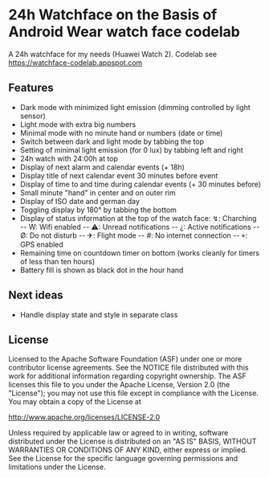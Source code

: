 24h Watchface on the Basis of Android Wear watch face codelab
=============================================================

A 24h watchface for my needs (Huawei Watch 2).  Codelab see https://watchface-codelab.appspot.com

Features
--------
   * Dark mode with minimized light emission (dimming controlled by light sensor)
   * Light mode with extra big numbers
   * Minimal mode with no minute hand or numbers (date or time)
   * Switch between dark and light mode by tabbing the top
   * Setting of minimal light emission (for 0 lux) by tabbing left and right
   * 24h watch with 24:00h at top
   * Display of next alarm and calendar events (+ 18h)
   * Display title of next calendar event 30 minutes before event
   * Display of time to and time during calendar events (+ 30 minutes before)
   * Small minute "hand" in center and on outer rim
   * Display of ISO date and german day
   * Toggling display by 180° by tabbing the bottom
   * Display of status information at the top of the watch face:  ↯: Charching -- W: Wifi enabled
   -- ⚠: Unread notifications -- ¿: Active notifications -- Ø: Do not disturb -- ✈: Flight mode
   -- #: No internet connection -- ⌖: GPS enabled
   * Remaining time on countdown timer on bottom (works cleanly for timers of less than ten hours)
   * Battery fill is shown as black dot in the hour hand 
   
Next ideas
--------
   * Handle display state and style in separate class

License
-------

Licensed to the Apache Software Foundation (ASF) under one or more contributor
license agreements.  See the NOTICE file distributed with this work for
additional information regarding copyright ownership.  The ASF licenses this
file to you under the Apache License, Version 2.0 (the "License"); you may not
use this file except in compliance with the License.  You may obtain a copy of
the License at

http://www.apache.org/licenses/LICENSE-2.0

Unless required by applicable law or agreed to in writing, software
distributed under the License is distributed on an "AS IS" BASIS, WITHOUT
WARRANTIES OR CONDITIONS OF ANY KIND, either express or implied.  See the
License for the specific language governing permissions and limitations under
the License.
